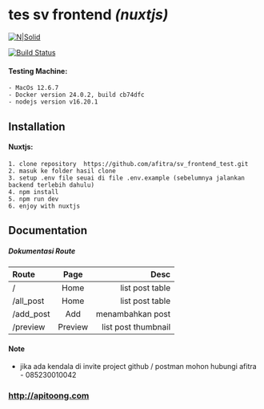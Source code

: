 
# tes sv frontend  _(nuxtjs)_

[![N|Solid](https://cldup.com/dTxpPi9lDf.thumb.png)](https://nodesource.com/products/nsolid)

[![Build Status](https://travis-ci.org/joemccann/dillinger.svg?branch=master)](https://travis-ci.org/joemccann/dillinger)

#### Testing Machine:

    - MacOs 12.6.7
    - Docker version 24.0.2, build cb74dfc
    - nodejs version v16.20.1

## Installation
#### Nuxtjs:

    1. clone repository  https://github.com/afitra/sv_frontend_test.git
    2. masuk ke folder hasil clone
    3. setup .env file seuai di file .env.example (sebelumnya jalankan backend terlebih dahulu)
    4. npm install
    5. npm run dev
    6. enjoy with nuxtjs
## Documentation

##### Dokumentasi Route
 
 
| Route |   Page   |   Desc |
| :--- | :-----: | -----: |
| / |   Home  |    list post table |
| /all_post | Home |    list post table |
| /add_post  |  Add  | menambahkan post |
| /preview  |    Preview   |   list post thumbnail |

#### Note

- jika ada kendala di invite project github / postman mohon hubungi afitra - 085230010042

### http://apitoong.com

